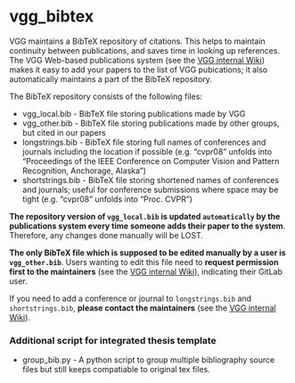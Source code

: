 vgg_bibtex
==========

VGG maintains a BibTeX repository of citations. This helps to maintain continuity between publications, and saves time in looking up references. The VGG Web-based publications system  (see the [VGG internal Wiki](http://www.robots.ox.ac.uk/~vgg/internal/wiki/doku.php/vgg_pub_bibtex)) makes it easy to add your papers to the list of VGG pubications; it also automatically maintains a part of the BibTeX repository.

The BibTeX repository consists of the following files:

* vgg_local.bib - BibTeX file storing publications made by VGG
* vgg_other.bib - BibTeX file storing publications made by other groups, but cited in our papers
* longstrings.bib - BibTeX file storing full names of conferences and journals including the location if possible (e.g. “cvpr08” unfolds into “Proceedings of the IEEE Conference on Computer Vision and Pattern Recognition, Anchorage, Alaska”)
* shortstrings.bib - BibTeX file storing shortened names of conferences and journals; useful for conference submissions where space may be tight (e.g. “cvpr08” unfolds into “Proc. CVPR”)

**The repository version of `vgg_local.bib` is updated `automatically` by the publications system every time someone adds their paper to the system**. Therefore, any changes done manually will be LOST.

**The only BibTeX file which is supposed to be edited manually by a user is `vgg_other.bib`**. Users wanting to edit this file need to **request permission first to the maintainers** (see the [VGG internal Wiki](http://www.robots.ox.ac.uk/~vgg/internal/wiki/doku.php/vgg_pub_bibtex)), indicating their GitLab user.

If you need to add a conference or journal to `longstrings.bib` and `shortstrings.bib`, **please contact the maintainers** (see the [VGG internal Wiki](http://www.robots.ox.ac.uk/~vgg/internal/wiki/doku.php/vgg_pub_bibtex)).

### Additional script for integrated thesis template
* group_bib.py - A python script to group multiple bibliography source files but still keeps compatiable to original tex files.
